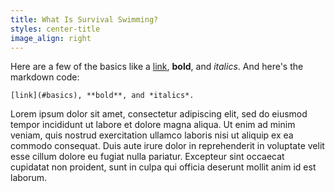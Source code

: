 ```yaml
---
title: What Is Survival Swimming?
styles: center-title
image_align: right
---
```


Here are a few of the basics like a [link](#basics), **bold**, and *italics*. And here's the markdown code:

```prettyprint
[link](#basics), **bold**, and *italics*.
```

Lorem ipsum dolor sit amet, consectetur adipiscing elit, sed do eiusmod tempor incididunt ut labore et dolore magna aliqua. Ut enim ad minim veniam, quis nostrud exercitation ullamco laboris nisi ut aliquip ex ea commodo consequat. Duis aute irure dolor in reprehenderit in voluptate velit esse cillum dolore eu fugiat nulla pariatur. Excepteur sint occaecat cupidatat non proident, sunt in culpa qui officia deserunt mollit anim id est laborum.